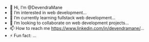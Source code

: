 - 👋 Hi, I’m @DevendraMane
- 👀 I’m interested in web development...
- 🌱 I’m currently learning fullstack web development...
- 💞️ I’m looking to collaborate on web development projects...
- 📫 How to reach me https://www.linkedin.com/in/devendramane/...
- ⚡ Fun fact: ...

<!---
DevendraMane/DevendraMane is a ✨ special ✨ repository because its `README.md` (this file) appears on your GitHub profile.
You can click the Preview link to take a look at your changes.
--->
